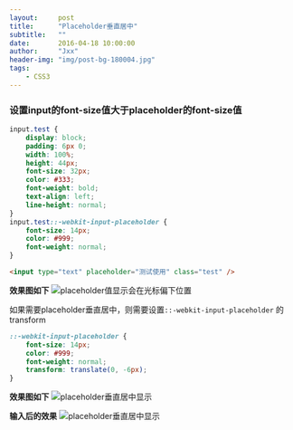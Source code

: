 ```yaml
---
layout:     post
title:      "Placeholder垂直居中"
subtitle:   ""
date:       2016-04-18 10:00:00
author:     "Jxx"
header-img: "img/post-bg-180004.jpg"
tags:
    - CSS3
---
```

 
### 设置input的font-size值大于placeholder的font-size值
```css
input.test {  
    display: block;  
    padding: 6px 0;  
    width: 100%;  
    height: 44px;  
    font-size: 32px;  
    color: #333;  
    font-weight: bold;  
    text-align: left;  
    line-height: normal;  
}  
input.test::-webkit-input-placeholder {  
    font-size: 14px;   
    color: #999;  
    font-weight: normal;
}  
```

```html
<input type="text" placeholder="测试使用" class="test" />
```

**效果图如下**
![placeholder值显示会在光标偏下位置](https://onepiece1991.github.io/img/in-post/post-css/pl-180001.png)

如果需要placeholder垂直居中，则需要设置`::-webkit-input-placeholder` 的transform

```css
::-webkit-input-placeholder {
    font-size: 14px;
    color: #999;
    font-weight: normal;
    transform: translate(0, -6px);
}
```

**效果图如下**
![placeholder垂直居中显示](https://onepiece1991.github.io/img/in-post/post-css/pl-180002.png)

**输入后的效果**
![placeholder垂直居中显示](https://onepiece1991.github.io/img/in-post/post-css/pl-180003.png)
